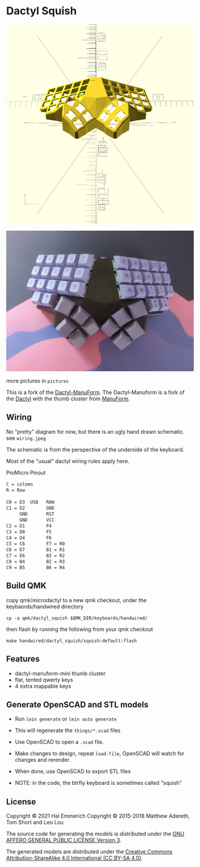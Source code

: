 # Dactyl Squish

![render](right.png)

![assembled](pictures/top.jpeg)

more pictures in `pictures`

This is a fork of the [Dactyl-ManuForm](https://github.com/tshort/dactyl-keyboard). The Dactyl-Manuform is a fork of the [Dactyl](https://github.com/adereth/dactyl-keyboard) with the thumb cluster from [ManuForm](https://github.com/jeffgran/ManuForm).


## Wiring

No "pretty" diagram for now, but there is an ugly hand drawn schematic. see `wiring.jpeg`

The schematic is from the perspective of the underside of the keyboard. 

Most of the "usual" dactyl wiring rules apply here.

ProMicro Pinout
```
C = colomn
R = Row

C0 = D3  USB   RAW
C1 = D2        GND
     GND       RST
     GND       VCC
C2 = D1        F4
C3 = D0        F5
C4 = D4        F6
C5 = C6        F7 = R0
C6 = D7        B1 = R1
C7 = E6        B3 = R2
C8 = B4        B2 = R3
C9 = B5        B6 = R4
```

## Build QMK
copy qmk/microdactyl to a new qmk checkout, under the keybaords/handwired directory
```
cp -a qmk/dactyl_squish $QMK_DIR/keyboards/handwired/
```
then flash by running the following from your qmk checkout
```
make handwired/dactyl_squish/squish:default:flash
```

## Features

- dactyl-manuform-mini thumb cluster
- flat, tented qwerty keys
- 4 extra mappable keys

## Generate OpenSCAD and STL models

* Run `lein generate` or `lein auto generate`
* This will regenerate the `things/*.scad` files
* Use OpenSCAD to open a `.scad` file.
* Make changes to design, repeat `load-file`, OpenSCAD will watch for changes and rerender.
* When done, use OpenSCAD to export STL files


* NOTE: in the code, the btrfly keyboard is sometimes called "squish"

## License

Copyright © 2021 Hal Emmerich
Copyright © 2015-2018 Matthew Adereth, Tom Short and Leo Lou

The source code for generating the models is distributed under the [GNU AFFERO GENERAL PUBLIC LICENSE Version 3](LICENSE).

The generated models are distributed under the [Creative Commons Attribution-ShareAlike 4.0 International (CC BY-SA 4.0)](LICENSE-models).
